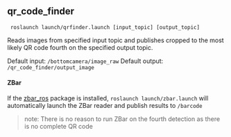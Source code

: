 ## qr_code_finder
`` roslaunch launch/qrfinder.launch [input_topic] [output_topic]``

Reads images from specified input topic and publishes cropped to the most likely QR code fourth on the specified output topic.

Default input: `/bottomcamera/image_raw`
Default output: `/qr_code_finder/output_image`




#### ZBar
If the [zbar_ros](https://github.com/ros-drivers/zbar_ros) package is installed, `roslaunch launch/zbar.launch` will automatically launch the ZBar reader and publish results to `/barcode`

>note: There is no reason to run ZBar on the fourth detection as there is no complete QR code